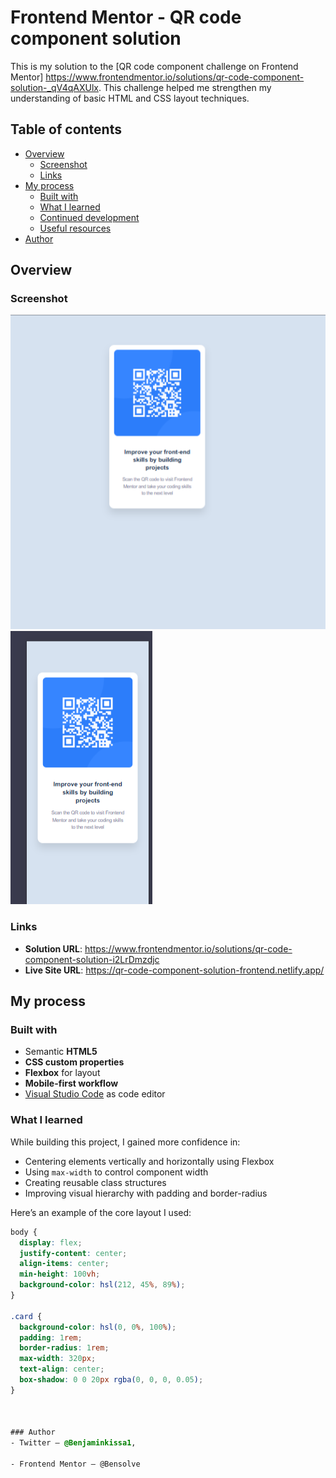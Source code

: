 # Frontend Mentor - QR code component solution

This is my solution to the [QR code component challenge on Frontend Mentor] https://www.frontendmentor.io/solutions/qr-code-component-solution-_qV4qAXUlx. This challenge helped me strengthen my understanding of basic HTML and CSS layout techniques.

## Table of contents

- [Overview](#overview)
  - [Screenshot](#screenshot)
  - [Links](#links)
- [My process](#my-process)
  - [Built with](#built-with)
  - [What I learned](#what-i-learned)
  - [Continued development](#continued-development)
  - [Useful resources](#useful-resources)
- [Author](#author)

## Overview

### Screenshot

![Screenshot of my solution](./images//Screenshot_1.png)
![Screenshot of my solution](./images//Screenshot_2.png)

### Links

- **Solution URL**: https://www.frontendmentor.io/solutions/qr-code-component-solution-i2LrDmzdjc
- **Live Site URL**: https://qr-code-component-solution-frontend.netlify.app/

## My process

### Built with

- Semantic **HTML5**
- **CSS custom properties**
- **Flexbox** for layout
- **Mobile-first workflow**
- [Visual Studio Code](https://code.visualstudio.com/) as code editor

### What I learned

While building this project, I gained more confidence in:

- Centering elements vertically and horizontally using Flexbox
- Using `max-width` to control component width
- Creating reusable class structures
- Improving visual hierarchy with padding and border-radius

Here’s an example of the core layout I used:

```css
body {
  display: flex;
  justify-content: center;
  align-items: center;
  min-height: 100vh;
  background-color: hsl(212, 45%, 89%);
}

.card {
  background-color: hsl(0, 0%, 100%);
  padding: 1rem;
  border-radius: 1rem;
  max-width: 320px;
  text-align: center;
  box-shadow: 0 0 20px rgba(0, 0, 0, 0.05);
}



### Author
- Twitter – @Benjaminkissa1,

- Frontend Mentor – @Bensolve

